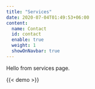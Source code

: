 ```yaml
---
title: "Services"
date: 2020-07-04T01:49:53+06:00
content:
  name: Contact
  id: contact
  enable: true
  weight: 1
  showOnNavbar: true
---
```


Hello from services page.

{{< demo >}}

